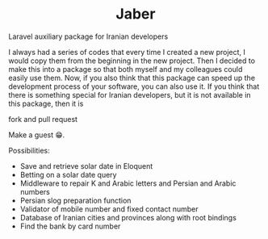 <h1 align="center"> Jaber </h1>
Laravel auxiliary package for Iranian developers

I always had a series of codes that every time I created a new project, I would copy them from the beginning in the new project. Then I decided to make this into a package so that both myself and my colleagues could easily use them. Now, if you also think that this package can speed up the development process of your software, you can also use it. If you think that there is something special for Iranian developers, but it is not available in this package, then it is

fork and pull request

Make a guest 😁.

Possibilities:

* Save and retrieve solar date in Eloquent
* Betting on a solar date query
* Middleware to repair K and Arabic letters and Persian and Arabic numbers
* Persian slog preparation function
* Validator of mobile number and fixed contact number
* Database of Iranian cities and provinces along with root bindings
* Find the bank by card number
